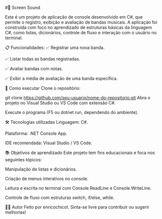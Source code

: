 #🎵 Screen Sound

Este é um projeto de aplicação de console desenvolvido em C#, que permite o registro, exibição e avaliação de bandas musicais.
A aplicação foi construída com foco no aprendizado de estruturas básicas da linguagem C#, como listas, dicionários, controle de fluxo e interação com o usuário no terminal.

📋 Funcionalidades:
✅ Registrar uma nova banda.

✅ Listar todas as bandas registradas.

✅ Avaliar bandas com notas.

✅ Exibir a média de avaliação de uma banda específica.

🚀 Como executar
Clone o repositório:

git clone https://github.com/seu-usuario/nome-do-repositorio.git
Abra o projeto no Visual Studio ou VS Code com extensão C#.

Execute o programa (F5 ou dotnet run, dependendo do ambiente).

🛠️ Tecnologias utilizadas
Linguagem: C#.

Plataforma: .NET Console App.

IDE recomendada: Visual Studio / VS Code.

📚 Objetivos de aprendizado
Este projeto tem fins educacionais e foca nos seguintes tópicos:

Manipulação de listas e dicionários.

Criação de menus interativos no console.

Leitura e escrita no terminal com Console.ReadLine e Console.WriteLine.

Controle de fluxo com estruturas switch, if/else, while.

🧑‍💻 Autor
Feito por enricochicot.
Sinta-se livre para contribuir ou sugerir melhorias!

